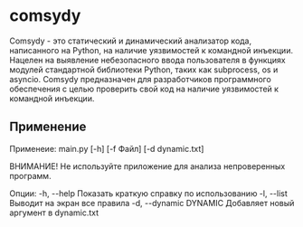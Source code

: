 # comsydy
Comsydy - это статический и динамический анализатор кода, написанного на Python, на наличие уязвимостей к командной инъекции. Нацелен на выявление небезопасного ввода пользователя в функциях модулей стандартной библиотеки Python, таких как subprocess, os и asyncio.
Comsydy предназначен для разработчиков программного обеспечения с целью проверить свой код на наличие уязвимостей к командной инъекции.
## Применение
Применеие: main.py [-h] [-f Файл] [-d dynamic.txt]

ВНИМАНИЕ! Не используйте приложение для анализа непроверенных программ.

Опции:
  -h, --help            Показать краткую справку по использованию
  -l, --list            Выводит на экран все правила
  -d, --dynamic DYNAMIC Добавляет новый аргумент в dynamic.txt

